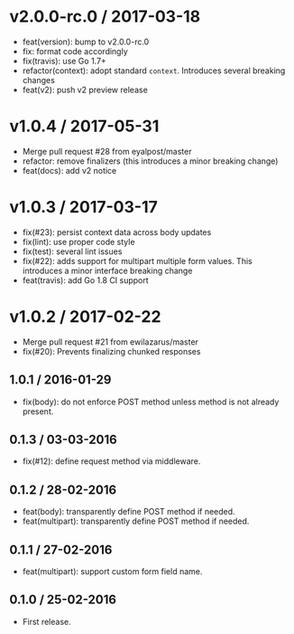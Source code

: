 
v2.0.0-rc.0 / 2017-03-18
========================

  * feat(version): bump to v2.0.0-rc.0
  * fix: format code accordingly
  * fix(travis): use Go 1.7+
  * refactor(context): adopt standard `context`. Introduces several breaking changes
  * feat(v2): push v2 preview release

v1.0.4 / 2017-05-31
===================

  * Merge pull request #28 from eyalpost/master
  * refactor: remove finalizers (this introduces a minor breaking change)
  * feat(docs): add v2 notice

v1.0.3 / 2017-03-17
===================

  * fix(#23): persist context data across body updates
  * fix(lint): use proper code style
  * fix(test): several lint issues
  * fix(#22): adds support for multipart multiple form values. This introduces a minor interface breaking change
  * feat(travis): add Go 1.8 CI support

v1.0.2 / 2017-02-22
===================

  * Merge pull request #21 from ewilazarus/master
  * fix(#20): Prevents finalizing chunked responses

## 1.0.1 / 2016-01-29

- fix(body): do not enforce POST method unless method is not already present.

## 0.1.3 / 03-03-2016

- fix(#12): define request method via middleware.

## 0.1.2 / 28-02-2016

- feat(body): transparently define POST method if needed.
- feat(multipart): transparently define POST method if needed.

## 0.1.1 / 27-02-2016

- feat(multipart): support custom form field name.

## 0.1.0 / 25-02-2016

- First release.

